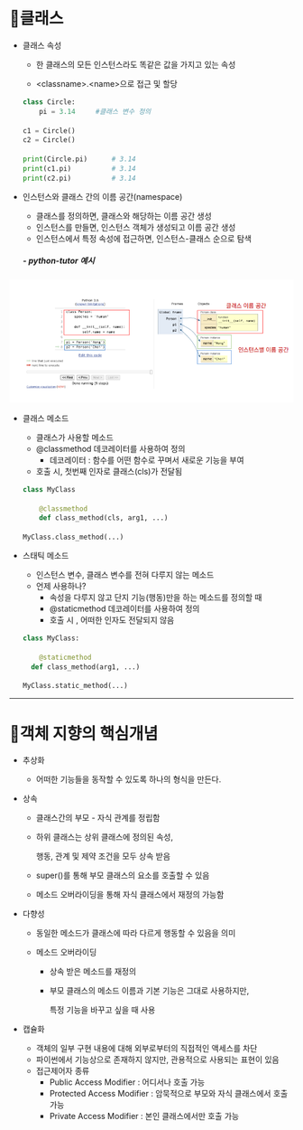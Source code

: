 # 🚩클래스 

- 클래스 속성

  - 한 클래스의 모든 인스턴스라도 똑같은 값을 가지고 있는 속성

  - \<classname>.\<name>으로 접근 및 할당

  ```python
  class Circle:
      pi = 3.14		#클래스 변수 정의
      
  c1 = Circle()
  c2 = Circle()
  
  print(Circle.pi)		# 3.14
  print(c1.pi)			# 3.14
  print(c2.pi)			# 3.14
  ```

  

- 인스턴스와 클래스 간의 이름 공간(namespace) 

  - 클래스를 정의하면, 클래스와 해당하는 이름 공간 생성 
  - 인스턴스를 만들면, 인스턴스 객체가 생성되고 이름 공간 생성 
  - 인스턴스에서 특정 속성에 접근하면, 인스턴스-클래스 순으로 탐색

  ##### -  python-tutor 예시

<img src="0720_memo.assets/image-20220721011612458.png" alt="image-20220721011612458"  />



- 클래스 메소드

  - 클래스가 사용할 메소드
  - @classmethod 데코레이터를 사용하여 정의
    - 데코레이터 : 함수를 어떤 함수로 꾸며서 새로운 기능을 부여
  - 호출 시,  첫번째 인자로 클래스(cls)가 전달됨

  ```python
  class MyClass
  	
      @classmethod
      def class_method(cls, arg1, ...)
  
  MyClass.class_method(...)
  ```

  

- 스태틱 메소드

  - 인스턴스 변수, 클래스 변수를 전혀 다루지 않는 메소드
  - 언제 사용하나?
    - 속성을 다루지 않고 단지 기능(행동)만을 하는 메소드를 정의할 때 
    - @staticmethod 데코레이터를 사용하여 정의
    - 호출 시 , 어떠한 인자도 전달되지 않음

  ```python
  class MyClass:
  
      @staticmethod
  	def class_method(arg1, ...)
  
  MyClass.static_method(...)
  ```

---

# 🚩객체 지향의 핵심개념

- 추상화

  - 어떠한 기능들을 동작할 수 있도록 하나의 형식을 만든다. 

- 상속 

  - 클래스간의 부모 - 자식 관계를 정립함

  - 하위 클래스는 상위 클래스에 정의된 속성, 

    행동, 관계 및 제약 조건을 모두 상속 받음

  -  super()를 통해 부모 클래스의 요소를 호출할 수 있음

  -  메소드 오버라이딩을 통해 자식 클래스에서 재정의 가능함

- 다향성

  - 동일한 메소드가 클래스에 따라 다르게 행동할 수 있음을 의미

  - 메소드 오버라이딩

    - 상속 받은 메소드를 재정의

    - 부모 클래스의 메소드 이름과 기본 기능은 그대로 사용하지만, 

      특정 기능을 바꾸고 싶을 때 사용

- 캡슐화

  - 객체의 일부 구현 내용에 대해 외부로부터의 직접적인 액세스를 차단
  - 파이썬에서 기능상으로 존재하지 않지만, 관용적으로 사용되는 표현이 있음
  - 접근제어자 종류
    - Public Access Modifier : 어디서나 호출 가능
    - Protected Access Modifier : 암묵적으로 부모와 자식 클래스에서 호출 가능
    - Private Access Modifier : 본인 클래스에서만 호출 가능


